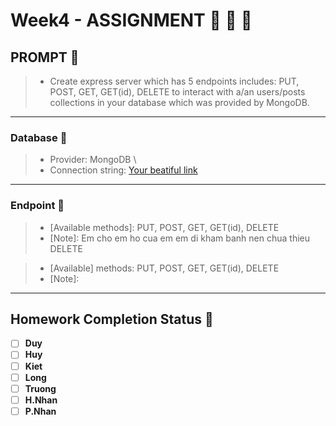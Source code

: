 
# Week4 - ASSIGNMENT :100: :100: :100:

## PROMPT :speech_balloon:
 > - Create express server which has 5 endpoints includes: PUT, POST, GET, GET(id), DELETE to interact with a/an users/posts collections in your database which was provided by MongoDB.
---
### Database :page_facing_up:
 > - Provider: MongoDB \
 > - Connection string: [Your beatiful link](your-connection-stringhere)
---
### Endpoint :electric_plug:
 > [Endpoint]: /users  
 > - [Available methods]: PUT, POST, GET, GET(id), DELETE
 > - [Note]: Em cho em ho cua em em di kham banh nen chua thieu DELETE

 > [Endpoint]: /posts
 > - [Available] methods: PUT, POST, GET, GET(id), DELETE
 > - [Note]:
---
## Homework Completion Status :bicyclist:

- [ ] **Duy**
- [ ] **Huy**
- [ ] **Kiet**
- [ ] **Long**
- [ ] **Truong**
- [ ] **H.Nhan**
- [ ] **P.Nhan**
